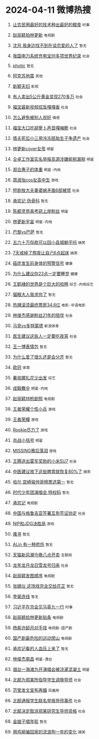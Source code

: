 # 2024-04-11 微博热搜 
1. [让农民用最好的技术种出最好的粮食](https://m.weibo.cn/search?containerid=100103type%3D1%26t%3D10%26q%3D%23%E8%AE%A9%E5%86%9C%E6%B0%91%E7%94%A8%E6%9C%80%E5%A5%BD%E7%9A%84%E6%8A%80%E6%9C%AF%E7%A7%8D%E5%87%BA%E6%9C%80%E5%A5%BD%E7%9A%84%E7%B2%AE%E9%A3%9F%23&stream_entry_id=51&isnewpage=1&extparam=seat%3D1%26dgr%3D0%26pos%3D0%26stream_entry_id%3D51%26c_type%3D51%26q%3D%2523%25E8%25AE%25A9%25E5%2586%259C%25E6%25B0%2591%25E7%2594%25A8%25E6%259C%2580%25E5%25A5%25BD%25E7%259A%2584%25E6%258A%2580%25E6%259C%25AF%25E7%25A7%258D%25E5%2587%25BA%25E6%259C%2580%25E5%25A5%25BD%25E7%259A%2584%25E7%25B2%25AE%25E9%25A3%259F%2523%26filter_type%3Drealtimehot%26cate%3D10103%26display_time%3D1712776145%26pre_seqid%3D1712776145131011538195) `时事` 

2. [赵丽颖拍林更新](https://m.weibo.cn/search?containerid=100103type%3D1%26t%3D10%26q%3D%E8%B5%B5%E4%B8%BD%E9%A2%96%E6%8B%8D%E6%9E%97%E6%9B%B4%E6%96%B0&stream_entry_id=31&isnewpage=1&extparam=seat%3D1%26dgr%3D0%26flag%3D16%26c_type%3D31%26band_rank%3D1%26cate%3D5001%26realpos%3D1%26stream_entry_id%3D31%26lcate%3D5001%26q%3D%25E8%25B5%25B5%25E4%25B8%25BD%25E9%25A2%2596%25E6%258B%258D%25E6%259E%2597%25E6%259B%25B4%25E6%2596%25B0%26filter_type%3Drealtimehot%26pos%3D0%26display_time%3D1712776145%26pre_seqid%3D1712776145131011538195) `电视剧` 

3. [沈月 我身边找不到在谈恋爱的人了](https://m.weibo.cn/search?containerid=100103type%3D1%26t%3D10%26q%3D%E6%B2%88%E6%9C%88+%E6%88%91%E8%BA%AB%E8%BE%B9%E6%89%BE%E4%B8%8D%E5%88%B0%E5%9C%A8%E8%B0%88%E6%81%8B%E7%88%B1%E7%9A%84%E4%BA%BA%E4%BA%86&stream_entry_id=31&isnewpage=1&extparam=seat%3D1%26dgr%3D0%26flag%3D2%26c_type%3D31%26band_rank%3D2%26cate%3D5001%26realpos%3D2%26stream_entry_id%3D31%26lcate%3D5001%26q%3D%25E6%25B2%2588%25E6%259C%2588%2520%25E6%2588%2591%25E8%25BA%25AB%25E8%25BE%25B9%25E6%2589%25BE%25E4%25B8%258D%25E5%2588%25B0%25E5%259C%25A8%25E8%25B0%2588%25E6%2581%258B%25E7%2588%25B1%25E7%259A%2584%25E4%25BA%25BA%25E4%25BA%2586%26filter_type%3Drealtimehot%26pos%3D1%26display_time%3D1712776145%26pre_seqid%3D1712776145131011538195) `暂无` 

4. [我国电力系统充电宝创多项世界纪录](https://m.weibo.cn/search?containerid=100103type%3D1%26t%3D10%26q%3D%23%E6%88%91%E5%9B%BD%E7%94%B5%E5%8A%9B%E7%B3%BB%E7%BB%9F%E5%85%85%E7%94%B5%E5%AE%9D%E5%88%9B%E5%A4%9A%E9%A1%B9%E4%B8%96%E7%95%8C%E7%BA%AA%E5%BD%95%23&stream_entry_id=31&isnewpage=1&extparam=seat%3D1%26dgr%3D0%26flag%3D0%26c_type%3D31%26band_rank%3D3%26cate%3D5001%26realpos%3D3%26stream_entry_id%3D31%26lcate%3D5001%26q%3D%2523%25E6%2588%2591%25E5%259B%25BD%25E7%2594%25B5%25E5%258A%259B%25E7%25B3%25BB%25E7%25BB%259F%25E5%2585%2585%25E7%2594%25B5%25E5%25AE%259D%25E5%2588%259B%25E5%25A4%259A%25E9%25A1%25B9%25E4%25B8%2596%25E7%2595%258C%25E7%25BA%25AA%25E5%25BD%2595%2523%26filter_type%3Drealtimehot%26pos%3D2%26display_time%3D1712776145%26pre_seqid%3D1712776145131011538195) `社会` 

5. [photic](https://m.weibo.cn/search?containerid=100103type%3D1%26t%3D10%26q%3Dphotic&stream_entry_id=31&isnewpage=1&extparam=seat%3D1%26dgr%3D0%26flag%3D2%26c_type%3D31%26band_rank%3D4%26cate%3D5001%26realpos%3D4%26stream_entry_id%3D31%26lcate%3D5001%26q%3Dphotic%26filter_type%3Drealtimehot%26pos%3D3%26display_time%3D1712776145%26pre_seqid%3D1712776145131011538195) `暂无` 

6. [阿克苏地震](https://m.weibo.cn/search?containerid=100103type%3D1%26t%3D10%26q%3D%E9%98%BF%E5%85%8B%E8%8B%8F%E5%9C%B0%E9%9C%87&stream_entry_id=31&isnewpage=1&extparam=seat%3D1%26dgr%3D0%26flag%3D0%26c_type%3D31%26band_rank%3D5%26cate%3D5001%26realpos%3D5%26stream_entry_id%3D31%26lcate%3D5001%26q%3D%25E9%2598%25BF%25E5%2585%258B%25E8%258B%258F%25E5%259C%25B0%25E9%259C%2587%26filter_type%3Drealtimehot%26pos%3D4%26display_time%3D1712776145%26pre_seqid%3D1712776145131011538195) `其他` 

7. [新颖夫妇](https://m.weibo.cn/search?containerid=100103type%3D1%26t%3D10%26q%3D%E6%96%B0%E9%A2%96%E5%A4%AB%E5%A6%87&stream_entry_id=31&isnewpage=1&extparam=seat%3D1%26dgr%3D0%26flag%3D2%26c_type%3D31%26band_rank%3D6%26cate%3D5001%26realpos%3D6%26stream_entry_id%3D31%26lcate%3D5001%26q%3D%25E6%2596%25B0%25E9%25A2%2596%25E5%25A4%25AB%25E5%25A6%2587%26filter_type%3Drealtimehot%26pos%3D5%26display_time%3D1712776145%26pre_seqid%3D1712776145131011538195) `影视` 

8. [有人卖出5公斤黄金变现270多万](https://m.weibo.cn/search?containerid=100103type%3D1%26t%3D10%26q%3D%23%E6%9C%89%E4%BA%BA%E5%8D%96%E5%87%BA5%E5%85%AC%E6%96%A4%E9%BB%84%E9%87%91%E5%8F%98%E7%8E%B0270%E5%A4%9A%E4%B8%87%23&stream_entry_id=31&isnewpage=1&extparam=seat%3D1%26dgr%3D0%26flag%3D2%26c_type%3D31%26band_rank%3D7%26cate%3D5001%26realpos%3D7%26stream_entry_id%3D31%26lcate%3D5001%26q%3D%2523%25E6%259C%2589%25E4%25BA%25BA%25E5%258D%2596%25E5%2587%25BA5%25E5%2585%25AC%25E6%2596%25A4%25E9%25BB%2584%25E9%2587%2591%25E5%258F%2598%25E7%258E%25B0270%25E5%25A4%259A%25E4%25B8%2587%2523%26filter_type%3Drealtimehot%26pos%3D6%26display_time%3D1712776145%26pre_seqid%3D1712776145131011538195) `社会` 

9. [福宝最新视频炫饭嘎嘎香](https://m.weibo.cn/search?containerid=100103type%3D1%26t%3D10%26q%3D%23%E7%A6%8F%E5%AE%9D%E6%9C%80%E6%96%B0%E8%A7%86%E9%A2%91%E7%82%AB%E9%A5%AD%E5%98%8E%E5%98%8E%E9%A6%99%23&stream_entry_id=31&isnewpage=1&extparam=seat%3D1%26dgr%3D0%26flag%3D0%26c_type%3D31%26band_rank%3D8%26cate%3D5001%26realpos%3D8%26stream_entry_id%3D31%26lcate%3D5001%26q%3D%2523%25E7%25A6%258F%25E5%25AE%259D%25E6%259C%2580%25E6%2596%25B0%25E8%25A7%2586%25E9%25A2%2591%25E7%2582%25AB%25E9%25A5%25AD%25E5%2598%258E%25E5%2598%258E%25E9%25A6%2599%2523%26filter_type%3Drealtimehot%26pos%3D7%26display_time%3D1712776145%26pre_seqid%3D1712776145131011538195) `社会` 

10. [怎么避免被别人视奸](https://m.weibo.cn/search?containerid=100103type%3D1%26t%3D10%26q%3D%23%E6%80%8E%E4%B9%88%E9%81%BF%E5%85%8D%E8%A2%AB%E5%88%AB%E4%BA%BA%E8%A7%86%E5%A5%B8%23&stream_entry_id=31&isnewpage=1&extparam=seat%3D1%26dgr%3D0%26flag%3D2%26c_type%3D31%26band_rank%3D9%26cate%3D5001%26realpos%3D9%26stream_entry_id%3D31%26lcate%3D5001%26q%3D%2523%25E6%2580%258E%25E4%25B9%2588%25E9%2581%25BF%25E5%2585%258D%25E8%25A2%25AB%25E5%2588%25AB%25E4%25BA%25BA%25E8%25A7%2586%25E5%25A5%25B8%2523%26filter_type%3Drealtimehot%26pos%3D8%26display_time%3D1712776145%26pre_seqid%3D1712776145131011538195) `情感` 

11. [福宝大口吃胡萝卜声音嘎嘣脆](https://m.weibo.cn/search?containerid=100103type%3D1%26t%3D10%26q%3D%23%E7%A6%8F%E5%AE%9D%E5%A4%A7%E5%8F%A3%E5%90%83%E8%83%A1%E8%90%9D%E5%8D%9C%E5%A3%B0%E9%9F%B3%E5%98%8E%E5%98%A3%E8%84%86%23&stream_entry_id=31&isnewpage=1&extparam=seat%3D1%26dgr%3D0%26flag%3D32768%26c_type%3D31%26band_rank%3D10%26cate%3D5001%26realpos%3D10%26stream_entry_id%3D31%26lcate%3D5001%26q%3D%2523%25E7%25A6%258F%25E5%25AE%259D%25E5%25A4%25A7%25E5%258F%25A3%25E5%2590%2583%25E8%2583%25A1%25E8%2590%259D%25E5%258D%259C%25E5%25A3%25B0%25E9%259F%25B3%25E5%2598%258E%25E5%2598%25A3%25E8%2584%2586%2523%26filter_type%3Drealtimehot%26pos%3D9%26display_time%3D1712776145%26pre_seqid%3D1712776145131011538195) `社会` 

12. [情夫死后小三用冷冻胚胎生子争遗产](https://m.weibo.cn/search?containerid=100103type%3D1%26t%3D10%26q%3D%23%E6%83%85%E5%A4%AB%E6%AD%BB%E5%90%8E%E5%B0%8F%E4%B8%89%E7%94%A8%E5%86%B7%E5%86%BB%E8%83%9A%E8%83%8E%E7%94%9F%E5%AD%90%E4%BA%89%E9%81%97%E4%BA%A7%23&stream_entry_id=31&isnewpage=1&extparam=seat%3D1%26dgr%3D0%26flag%3D1%26c_type%3D31%26band_rank%3D11%26cate%3D5001%26realpos%3D11%26stream_entry_id%3D31%26lcate%3D5001%26q%3D%2523%25E6%2583%2585%25E5%25A4%25AB%25E6%25AD%25BB%25E5%2590%258E%25E5%25B0%258F%25E4%25B8%2589%25E7%2594%25A8%25E5%2586%25B7%25E5%2586%25BB%25E8%2583%259A%25E8%2583%258E%25E7%2594%259F%25E5%25AD%2590%25E4%25BA%2589%25E9%2581%2597%25E4%25BA%25A7%2523%26filter_type%3Drealtimehot%26pos%3D10%26display_time%3D1712776145%26pre_seqid%3D1712776145131011538195) `社会` 

13. [林更新cover女孩](https://m.weibo.cn/search?containerid=100103type%3D1%26t%3D10%26q%3D%23%E6%9E%97%E6%9B%B4%E6%96%B0cover%E5%A5%B3%E5%AD%A9%23&stream_entry_id=31&isnewpage=1&extparam=seat%3D1%26dgr%3D0%26flag%3D0%26c_type%3D31%26band_rank%3D12%26cate%3D5001%26realpos%3D12%26stream_entry_id%3D31%26lcate%3D5001%26q%3D%2523%25E6%259E%2597%25E6%259B%25B4%25E6%2596%25B0cover%25E5%25A5%25B3%25E5%25AD%25A9%2523%26filter_type%3Drealtimehot%26pos%3D11%26display_time%3D1712776145%26pre_seqid%3D1712776145131011538195) `明星` 

14. [仝卓工作室实名举报高源涉嫌偷税漏税](https://m.weibo.cn/search?containerid=100103type%3D1%26t%3D10%26q%3D%23%E4%BB%9D%E5%8D%93%E5%B7%A5%E4%BD%9C%E5%AE%A4%E5%AE%9E%E5%90%8D%E4%B8%BE%E6%8A%A5%E9%AB%98%E6%BA%90%E6%B6%89%E5%AB%8C%E5%81%B7%E7%A8%8E%E6%BC%8F%E7%A8%8E%23&stream_entry_id=31&isnewpage=1&extparam=seat%3D1%26dgr%3D0%26flag%3D2%26c_type%3D31%26band_rank%3D13%26cate%3D5001%26realpos%3D13%26stream_entry_id%3D31%26lcate%3D5001%26q%3D%2523%25E4%25BB%259D%25E5%258D%2593%25E5%25B7%25A5%25E4%25BD%259C%25E5%25AE%25A4%25E5%25AE%259E%25E5%2590%258D%25E4%25B8%25BE%25E6%258A%25A5%25E9%25AB%2598%25E6%25BA%2590%25E6%25B6%2589%25E5%25AB%258C%25E5%2581%25B7%25E7%25A8%258E%25E6%25BC%258F%25E7%25A8%258E%2523%26filter_type%3Drealtimehot%26pos%3D12%26display_time%3D1712776145%26pre_seqid%3D1712776145131011538195) `明星` 

15. [郑合惠子的体重](https://m.weibo.cn/search?containerid=100103type%3D1%26t%3D10%26q%3D%23%E9%83%91%E5%90%88%E6%83%A0%E5%AD%90%E7%9A%84%E4%BD%93%E9%87%8D%23&stream_entry_id=31&isnewpage=1&extparam=seat%3D1%26dgr%3D0%26flag%3D1%26c_type%3D31%26band_rank%3D14%26cate%3D5001%26realpos%3D14%26stream_entry_id%3D31%26lcate%3D5001%26q%3D%2523%25E9%2583%2591%25E5%2590%2588%25E6%2583%25A0%25E5%25AD%2590%25E7%259A%2584%25E4%25BD%2593%25E9%2587%258D%2523%26filter_type%3Drealtimehot%26pos%3D13%26display_time%3D1712776145%26pre_seqid%3D1712776145131011538195) `明星-内地` 

16. [周淑怡cos女高中生](https://m.weibo.cn/search?containerid=100103type%3D1%26t%3D10%26q%3D%23%E5%91%A8%E6%B7%91%E6%80%A1cos%E5%A5%B3%E9%AB%98%E4%B8%AD%E7%94%9F%23&stream_entry_id=31&isnewpage=1&extparam=seat%3D1%26dgr%3D0%26flag%3D2%26c_type%3D31%26band_rank%3D15%26cate%3D5001%26realpos%3D15%26stream_entry_id%3D31%26lcate%3D5001%26q%3D%2523%25E5%2591%25A8%25E6%25B7%2591%25E6%2580%25A1cos%25E5%25A5%25B3%25E9%25AB%2598%25E4%25B8%25AD%25E7%2594%259F%2523%26filter_type%3Drealtimehot%26pos%3D14%26display_time%3D1712776145%26pre_seqid%3D1712776145131011538195) `游戏` 

17. [短剧放大夫妻婆媳矛盾6部被禁](https://m.weibo.cn/search?containerid=100103type%3D1%26t%3D10%26q%3D%23%E7%9F%AD%E5%89%A7%E6%94%BE%E5%A4%A7%E5%A4%AB%E5%A6%BB%E5%A9%86%E5%AA%B3%E7%9F%9B%E7%9B%BE6%E9%83%A8%E8%A2%AB%E7%A6%81%23&stream_entry_id=31&isnewpage=1&extparam=seat%3D1%26dgr%3D0%26flag%3D2%26c_type%3D31%26band_rank%3D16%26cate%3D5001%26realpos%3D16%26stream_entry_id%3D31%26lcate%3D5001%26q%3D%2523%25E7%259F%25AD%25E5%2589%25A7%25E6%2594%25BE%25E5%25A4%25A7%25E5%25A4%25AB%25E5%25A6%25BB%25E5%25A9%2586%25E5%25AA%25B3%25E7%259F%259B%25E7%259B%25BE6%25E9%2583%25A8%25E8%25A2%25AB%25E7%25A6%2581%2523%26filter_type%3Drealtimehot%26pos%3D15%26display_time%3D1712776145%26pre_seqid%3D1712776145131011538195) `社会` 

18. [承欢记 伪骨科](https://m.weibo.cn/search?containerid=100103type%3D1%26t%3D10%26q%3D%E6%89%BF%E6%AC%A2%E8%AE%B0+%E4%BC%AA%E9%AA%A8%E7%A7%91&stream_entry_id=31&isnewpage=1&extparam=seat%3D1%26dgr%3D0%26flag%3D1%26c_type%3D31%26band_rank%3D17%26cate%3D5001%26realpos%3D17%26stream_entry_id%3D31%26lcate%3D5001%26q%3D%25E6%2589%25BF%25E6%25AC%25A2%25E8%25AE%25B0%2520%25E4%25BC%25AA%25E9%25AA%25A8%25E7%25A7%2591%26filter_type%3Drealtimehot%26pos%3D16%26display_time%3D1712776145%26pre_seqid%3D1712776145131011538195) `暂无` 

19. [陈都灵恭喜考研上岸粉丝](https://m.weibo.cn/search?containerid=100103type%3D1%26t%3D10%26q%3D%23%E9%99%88%E9%83%BD%E7%81%B5%E6%81%AD%E5%96%9C%E8%80%83%E7%A0%94%E4%B8%8A%E5%B2%B8%E7%B2%89%E4%B8%9D%23&stream_entry_id=31&isnewpage=1&extparam=seat%3D1%26dgr%3D0%26flag%3D2%26c_type%3D31%26band_rank%3D18%26cate%3D5001%26realpos%3D18%26stream_entry_id%3D31%26lcate%3D5001%26q%3D%2523%25E9%2599%2588%25E9%2583%25BD%25E7%2581%25B5%25E6%2581%25AD%25E5%2596%259C%25E8%2580%2583%25E7%25A0%2594%25E4%25B8%258A%25E5%25B2%25B8%25E7%25B2%2589%25E4%25B8%259D%2523%26filter_type%3Drealtimehot%26pos%3D17%26display_time%3D1712776145%26pre_seqid%3D1712776145131011538195) `明星` 

20. [林更新宇宙](https://m.weibo.cn/search?containerid=100103type%3D1%26t%3D10%26q%3D%23%E6%9E%97%E6%9B%B4%E6%96%B0%E5%AE%87%E5%AE%99%23&stream_entry_id=31&isnewpage=1&extparam=seat%3D1%26dgr%3D0%26flag%3D0%26c_type%3D31%26band_rank%3D19%26cate%3D5001%26realpos%3D19%26stream_entry_id%3D31%26lcate%3D5001%26q%3D%2523%25E6%259E%2597%25E6%259B%25B4%25E6%2596%25B0%25E5%25AE%2587%25E5%25AE%2599%2523%26filter_type%3Drealtimehot%26pos%3D18%26display_time%3D1712776145%26pre_seqid%3D1712776145131011538195) `明星-内地` 

21. [巴黎vs巴萨](https://m.weibo.cn/search?containerid=100103type%3D1%26t%3D10%26q%3D%23%E5%B7%B4%E9%BB%8Evs%E5%B7%B4%E8%90%A8%23&stream_entry_id=31&isnewpage=1&extparam=seat%3D1%26dgr%3D0%26flag%3D0%26c_type%3D31%26band_rank%3D20%26cate%3D5001%26realpos%3D20%26stream_entry_id%3D31%26lcate%3D5001%26q%3D%2523%25E5%25B7%25B4%25E9%25BB%258Evs%25E5%25B7%25B4%25E8%2590%25A8%2523%26filter_type%3Drealtimehot%26pos%3D19%26display_time%3D1712776145%26pre_seqid%3D1712776145131011538195) `暂无` 

22. [五六十万存款可以回小县城躺平吗](https://m.weibo.cn/search?containerid=100103type%3D1%26t%3D10%26q%3D%23%E4%BA%94%E5%85%AD%E5%8D%81%E4%B8%87%E5%AD%98%E6%AC%BE%E5%8F%AF%E4%BB%A5%E5%9B%9E%E5%B0%8F%E5%8E%BF%E5%9F%8E%E8%BA%BA%E5%B9%B3%E5%90%97%23&stream_entry_id=31&isnewpage=1&extparam=seat%3D1%26dgr%3D0%26flag%3D0%26c_type%3D31%26band_rank%3D21%26cate%3D5001%26realpos%3D21%26stream_entry_id%3D31%26lcate%3D5001%26q%3D%2523%25E4%25BA%2594%25E5%2585%25AD%25E5%258D%2581%25E4%25B8%2587%25E5%25AD%2598%25E6%25AC%25BE%25E5%258F%25AF%25E4%25BB%25A5%25E5%259B%259E%25E5%25B0%258F%25E5%258E%25BF%25E5%259F%258E%25E8%25BA%25BA%25E5%25B9%25B3%25E5%2590%2597%2523%26filter_type%3Drealtimehot%26pos%3D20%26display_time%3D1712776145%26pre_seqid%3D1712776145131011538195) `搞笑` 

23. [7天戒掉了熬夜让自己6点起床](https://m.weibo.cn/search?containerid=100103type%3D1%26t%3D10%26q%3D%237%E5%A4%A9%E6%88%92%E6%8E%89%E4%BA%86%E7%86%AC%E5%A4%9C%E8%AE%A9%E8%87%AA%E5%B7%B16%E7%82%B9%E8%B5%B7%E5%BA%8A%23&stream_entry_id=31&isnewpage=1&extparam=seat%3D1%26dgr%3D0%26flag%3D0%26c_type%3D31%26band_rank%3D22%26cate%3D5001%26realpos%3D22%26stream_entry_id%3D31%26lcate%3D5001%26q%3D%25237%25E5%25A4%25A9%25E6%2588%2592%25E6%258E%2589%25E4%25BA%2586%25E7%2586%25AC%25E5%25A4%259C%25E8%25AE%25A9%25E8%2587%25AA%25E5%25B7%25B16%25E7%2582%25B9%25E8%25B5%25B7%25E5%25BA%258A%2523%26filter_type%3Drealtimehot%26pos%3D21%26display_time%3D1712776145%26pre_seqid%3D1712776145131011538195) `搞笑` 

24. [癌症发生前身体的预警信号](https://m.weibo.cn/search?containerid=100103type%3D1%26t%3D10%26q%3D%23%E7%99%8C%E7%97%87%E5%8F%91%E7%94%9F%E5%89%8D%E8%BA%AB%E4%BD%93%E7%9A%84%E9%A2%84%E8%AD%A6%E4%BF%A1%E5%8F%B7%23&stream_entry_id=31&isnewpage=1&extparam=seat%3D1%26dgr%3D0%26flag%3D0%26c_type%3D31%26band_rank%3D23%26cate%3D5001%26realpos%3D23%26stream_entry_id%3D31%26lcate%3D5001%26q%3D%2523%25E7%2599%258C%25E7%2597%2587%25E5%258F%2591%25E7%2594%259F%25E5%2589%258D%25E8%25BA%25AB%25E4%25BD%2593%25E7%259A%2584%25E9%25A2%2584%25E8%25AD%25A6%25E4%25BF%25A1%25E5%258F%25B7%2523%26filter_type%3Drealtimehot%26pos%3D22%26display_time%3D1712776145%26pre_seqid%3D1712776145131011538195) `健康` 

25. [为什么建议你23点一定要睡觉](https://m.weibo.cn/search?containerid=100103type%3D1%26t%3D10%26q%3D%23%E4%B8%BA%E4%BB%80%E4%B9%88%E5%BB%BA%E8%AE%AE%E4%BD%A023%E7%82%B9%E4%B8%80%E5%AE%9A%E8%A6%81%E7%9D%A1%E8%A7%89%23&stream_entry_id=31&isnewpage=1&extparam=seat%3D1%26dgr%3D0%26flag%3D0%26c_type%3D31%26band_rank%3D24%26cate%3D5001%26realpos%3D24%26stream_entry_id%3D31%26lcate%3D5001%26q%3D%2523%25E4%25B8%25BA%25E4%25BB%2580%25E4%25B9%2588%25E5%25BB%25BA%25E8%25AE%25AE%25E4%25BD%25A023%25E7%2582%25B9%25E4%25B8%2580%25E5%25AE%259A%25E8%25A6%2581%25E7%259D%25A1%25E8%25A7%2589%2523%26filter_type%3Drealtimehot%26pos%3D23%26display_time%3D1712776145%26pre_seqid%3D1712776145131011538195) `健康` 

26. [王鹤棣的世界是个巨大的哈圈](https://m.weibo.cn/search?containerid=100103type%3D1%26t%3D10%26q%3D%23%E7%8E%8B%E9%B9%A4%E6%A3%A3%E7%9A%84%E4%B8%96%E7%95%8C%E6%98%AF%E4%B8%AA%E5%B7%A8%E5%A4%A7%E7%9A%84%E5%93%88%E5%9C%88%23&stream_entry_id=31&isnewpage=1&extparam=seat%3D1%26dgr%3D0%26flag%3D0%26c_type%3D31%26band_rank%3D25%26cate%3D5001%26realpos%3D25%26stream_entry_id%3D31%26lcate%3D5001%26q%3D%2523%25E7%258E%258B%25E9%25B9%25A4%25E6%25A3%25A3%25E7%259A%2584%25E4%25B8%2596%25E7%2595%258C%25E6%2598%25AF%25E4%25B8%25AA%25E5%25B7%25A8%25E5%25A4%25A7%25E7%259A%2584%25E5%2593%2588%25E5%259C%2588%2523%26filter_type%3Drealtimehot%26pos%3D24%26display_time%3D1712776145%26pre_seqid%3D1712776145131011538195) `综艺-内地综艺` 

27. [猫眼大人我求你了](https://m.weibo.cn/search?containerid=100103type%3D1%26t%3D10%26q%3D%E7%8C%AB%E7%9C%BC%E5%A4%A7%E4%BA%BA%E6%88%91%E6%B1%82%E4%BD%A0%E4%BA%86&stream_entry_id=31&isnewpage=1&extparam=seat%3D1%26dgr%3D0%26flag%3D0%26c_type%3D31%26band_rank%3D26%26cate%3D5001%26realpos%3D26%26stream_entry_id%3D31%26lcate%3D5001%26q%3D%25E7%258C%25AB%25E7%259C%25BC%25E5%25A4%25A7%25E4%25BA%25BA%25E6%2588%2591%25E6%25B1%2582%25E4%25BD%25A0%25E4%25BA%2586%26filter_type%3Drealtimehot%26pos%3D25%26display_time%3D1712776145%26pre_seqid%3D1712776145131011538195) `暂无` 

28. [热辣滚烫最终票房34.6亿](https://m.weibo.cn/search?containerid=100103type%3D1%26t%3D10%26q%3D%23%E7%83%AD%E8%BE%A3%E6%BB%9A%E7%83%AB%E6%9C%80%E7%BB%88%E7%A5%A8%E6%88%BF34.6%E4%BA%BF%23&stream_entry_id=31&isnewpage=1&extparam=seat%3D1%26dgr%3D0%26flag%3D0%26c_type%3D31%26band_rank%3D27%26cate%3D5001%26realpos%3D27%26stream_entry_id%3D31%26lcate%3D5001%26q%3D%2523%25E7%2583%25AD%25E8%25BE%25A3%25E6%25BB%259A%25E7%2583%25AB%25E6%259C%2580%25E7%25BB%2588%25E7%25A5%25A8%25E6%2588%25BF34.6%25E4%25BA%25BF%2523%26filter_type%3Drealtimehot%26pos%3D26%26display_time%3D1712776145%26pre_seqid%3D1712776145131011538195) `电影-华语电影` 

29. [林俊杰感谢粉丝21年的陪伴](https://m.weibo.cn/search?containerid=100103type%3D1%26t%3D10%26q%3D%23%E6%9E%97%E4%BF%8A%E6%9D%B0%E6%84%9F%E8%B0%A2%E7%B2%89%E4%B8%9D21%E5%B9%B4%E7%9A%84%E9%99%AA%E4%BC%B4%23&stream_entry_id=31&isnewpage=1&extparam=seat%3D1%26dgr%3D0%26flag%3D0%26c_type%3D31%26band_rank%3D28%26cate%3D5001%26realpos%3D28%26stream_entry_id%3D31%26lcate%3D5001%26q%3D%2523%25E6%259E%2597%25E4%25BF%258A%25E6%259D%25B0%25E6%2584%259F%25E8%25B0%25A2%25E7%25B2%2589%25E4%25B8%259D21%25E5%25B9%25B4%25E7%259A%2584%25E9%2599%25AA%25E4%25BC%25B4%2523%26filter_type%3Drealtimehot%26pos%3D27%26display_time%3D1712776145%26pre_seqid%3D1712776145131011538195) `社会` 

30. [马竞vs多特蒙德](https://m.weibo.cn/search?containerid=100103type%3D1%26t%3D10%26q%3D%23%E9%A9%AC%E7%AB%9Evs%E5%A4%9A%E7%89%B9%E8%92%99%E5%BE%B7%23&stream_entry_id=31&isnewpage=1&extparam=seat%3D1%26dgr%3D0%26flag%3D0%26c_type%3D31%26band_rank%3D29%26cate%3D5001%26realpos%3D29%26stream_entry_id%3D31%26lcate%3D5001%26q%3D%2523%25E9%25A9%25AC%25E7%25AB%259Evs%25E5%25A4%259A%25E7%2589%25B9%25E8%2592%2599%25E5%25BE%25B7%2523%26filter_type%3Drealtimehot%26pos%3D28%26display_time%3D1712776145%26pre_seqid%3D1712776145131011538195) `新浪体育` 

31. [医生建议这些人一定要吃夜宵](https://m.weibo.cn/search?containerid=100103type%3D1%26t%3D10%26q%3D%23%E5%8C%BB%E7%94%9F%E5%BB%BA%E8%AE%AE%E8%BF%99%E4%BA%9B%E4%BA%BA%E4%B8%80%E5%AE%9A%E8%A6%81%E5%90%83%E5%A4%9C%E5%AE%B5%23&stream_entry_id=31&isnewpage=1&extparam=seat%3D1%26dgr%3D0%26flag%3D1%26c_type%3D31%26band_rank%3D30%26cate%3D5001%26realpos%3D30%26stream_entry_id%3D31%26lcate%3D5001%26q%3D%2523%25E5%258C%25BB%25E7%2594%259F%25E5%25BB%25BA%25E8%25AE%25AE%25E8%25BF%2599%25E4%25BA%259B%25E4%25BA%25BA%25E4%25B8%2580%25E5%25AE%259A%25E8%25A6%2581%25E5%2590%2583%25E5%25A4%259C%25E5%25AE%25B5%2523%26filter_type%3Drealtimehot%26pos%3D29%26display_time%3D1712776145%26pre_seqid%3D1712776145131011538195) `社会` 

32. [王一博表情包](https://m.weibo.cn/search?containerid=100103type%3D1%26t%3D10%26q%3D%E7%8E%8B%E4%B8%80%E5%8D%9A%E8%A1%A8%E6%83%85%E5%8C%85&stream_entry_id=31&isnewpage=1&extparam=seat%3D1%26dgr%3D0%26flag%3D0%26c_type%3D31%26band_rank%3D31%26cate%3D5001%26realpos%3D31%26stream_entry_id%3D31%26lcate%3D5001%26q%3D%25E7%258E%258B%25E4%25B8%2580%25E5%258D%259A%25E8%25A1%25A8%25E6%2583%2585%25E5%258C%2585%26filter_type%3Drealtimehot%26pos%3D30%26display_time%3D1712776145%26pre_seqid%3D1712776145131011538195) `暂无` 

33. [为什么爱了很久还是会分开](https://m.weibo.cn/search?containerid=100103type%3D1%26t%3D10%26q%3D%E4%B8%BA%E4%BB%80%E4%B9%88%E7%88%B1%E4%BA%86%E5%BE%88%E4%B9%85%E8%BF%98%E6%98%AF%E4%BC%9A%E5%88%86%E5%BC%80&stream_entry_id=31&isnewpage=1&extparam=seat%3D1%26dgr%3D0%26flag%3D0%26c_type%3D31%26band_rank%3D32%26cate%3D5001%26realpos%3D32%26stream_entry_id%3D31%26lcate%3D5001%26q%3D%25E4%25B8%25BA%25E4%25BB%2580%25E4%25B9%2588%25E7%2588%25B1%25E4%25BA%2586%25E5%25BE%2588%25E4%25B9%2585%25E8%25BF%2598%25E6%2598%25AF%25E4%25BC%259A%25E5%2588%2586%25E5%25BC%2580%26filter_type%3Drealtimehot%26pos%3D31%26display_time%3D1712776145%26pre_seqid%3D1712776145131011538195) `暂无` 

34. [欧冠](https://m.weibo.cn/search?containerid=100103type%3D1%26t%3D10%26q%3D%E6%AC%A7%E5%86%A0&stream_entry_id=31&isnewpage=1&extparam=seat%3D1%26dgr%3D0%26flag%3D0%26c_type%3D31%26band_rank%3D33%26cate%3D5001%26realpos%3D33%26stream_entry_id%3D31%26lcate%3D5001%26q%3D%25E6%25AC%25A7%25E5%2586%25A0%26filter_type%3Drealtimehot%26pos%3D32%26display_time%3D1712776145%26pre_seqid%3D1712776145131011538195) `体育` 

35. [秦岚娜扎花少出发](https://m.weibo.cn/search?containerid=100103type%3D1%26t%3D10%26q%3D%23%E7%A7%A6%E5%B2%9A%E5%A8%9C%E6%89%8E%E8%8A%B1%E5%B0%91%E5%87%BA%E5%8F%91%23&stream_entry_id=31&isnewpage=1&extparam=seat%3D1%26dgr%3D0%26flag%3D0%26c_type%3D31%26band_rank%3D34%26cate%3D5001%26realpos%3D34%26stream_entry_id%3D31%26lcate%3D5001%26q%3D%2523%25E7%25A7%25A6%25E5%25B2%259A%25E5%25A8%259C%25E6%2589%258E%25E8%258A%25B1%25E5%25B0%2591%25E5%2587%25BA%25E5%258F%2591%2523%26filter_type%3Drealtimehot%26pos%3D33%26display_time%3D1712776145%26pre_seqid%3D1712776145131011538195) `综艺` 

36. [成毅舞伞](https://m.weibo.cn/search?containerid=100103type%3D1%26t%3D10%26q%3D%23%E6%88%90%E6%AF%85%E8%88%9E%E4%BC%9E%23&stream_entry_id=31&isnewpage=1&extparam=seat%3D1%26dgr%3D0%26flag%3D0%26c_type%3D31%26band_rank%3D35%26cate%3D5001%26realpos%3D35%26stream_entry_id%3D31%26lcate%3D5001%26q%3D%2523%25E6%2588%2590%25E6%25AF%2585%25E8%2588%259E%25E4%25BC%259E%2523%26filter_type%3Drealtimehot%26pos%3D34%26display_time%3D1712776145%26pre_seqid%3D1712776145131011538195) `明星-内地` 

37. [赵丽颖持枪剧照](https://m.weibo.cn/search?containerid=100103type%3D1%26t%3D10%26q%3D%23%E8%B5%B5%E4%B8%BD%E9%A2%96%E6%8C%81%E6%9E%AA%E5%89%A7%E7%85%A7%23&stream_entry_id=31&isnewpage=1&extparam=seat%3D1%26dgr%3D0%26flag%3D0%26c_type%3D31%26band_rank%3D36%26cate%3D5001%26realpos%3D36%26stream_entry_id%3D31%26lcate%3D5001%26q%3D%2523%25E8%25B5%25B5%25E4%25B8%25BD%25E9%25A2%2596%25E6%258C%2581%25E6%259E%25AA%25E5%2589%25A7%25E7%2585%25A7%2523%26filter_type%3Drealtimehot%26pos%3D35%26display_time%3D1712776145%26pre_seqid%3D1712776145131011538195) `电视剧` 

38. [王者荣耀个性小兵](https://m.weibo.cn/search?containerid=100103type%3D1%26t%3D10%26q%3D%23%E7%8E%8B%E8%80%85%E8%8D%A3%E8%80%80%E4%B8%AA%E6%80%A7%E5%B0%8F%E5%85%B5%23&stream_entry_id=31&isnewpage=1&extparam=seat%3D1%26dgr%3D0%26flag%3D0%26c_type%3D31%26band_rank%3D37%26cate%3D5001%26realpos%3D37%26stream_entry_id%3D31%26lcate%3D5001%26q%3D%2523%25E7%258E%258B%25E8%2580%2585%25E8%258D%25A3%25E8%2580%2580%25E4%25B8%25AA%25E6%2580%25A7%25E5%25B0%258F%25E5%2585%25B5%2523%26filter_type%3Drealtimehot%26pos%3D36%26display_time%3D1712776145%26pre_seqid%3D1712776145131011538195) `游戏` 

39. [王者荣耀](https://m.weibo.cn/search?containerid=100103type%3D1%26t%3D10%26q%3D%E7%8E%8B%E8%80%85%E8%8D%A3%E8%80%80&stream_entry_id=31&isnewpage=1&extparam=seat%3D1%26dgr%3D0%26flag%3D0%26c_type%3D31%26band_rank%3D38%26cate%3D5001%26realpos%3D38%26stream_entry_id%3D31%26lcate%3D5001%26q%3D%25E7%258E%258B%25E8%2580%2585%25E8%258D%25A3%25E8%2580%2580%26filter_type%3Drealtimehot%26pos%3D37%26display_time%3D1712776145%26pre_seqid%3D1712776145131011538195) `游戏` 

40. [Rookie尽力了](https://m.weibo.cn/search?containerid=100103type%3D1%26t%3D10%26q%3DRookie%E5%B0%BD%E5%8A%9B%E4%BA%86&stream_entry_id=31&isnewpage=1&extparam=seat%3D1%26dgr%3D0%26flag%3D0%26c_type%3D31%26band_rank%3D39%26cate%3D5001%26realpos%3D39%26stream_entry_id%3D31%26lcate%3D5001%26q%3DRookie%25E5%25B0%25BD%25E5%258A%259B%25E4%25BA%2586%26filter_type%3Drealtimehot%26pos%3D38%26display_time%3D1712776145%26pre_seqid%3D1712776145131011538195) `游戏` 

41. [肖战小括号](https://m.weibo.cn/search?containerid=100103type%3D1%26t%3D10%26q%3D%23%E8%82%96%E6%88%98%E5%B0%8F%E6%8B%AC%E5%8F%B7%23&stream_entry_id=31&isnewpage=1&extparam=seat%3D1%26dgr%3D0%26flag%3D0%26c_type%3D31%26band_rank%3D40%26cate%3D5001%26realpos%3D40%26stream_entry_id%3D31%26lcate%3D5001%26q%3D%2523%25E8%2582%2596%25E6%2588%2598%25E5%25B0%258F%25E6%258B%25AC%25E5%258F%25B7%2523%26filter_type%3Drealtimehot%26pos%3D39%26display_time%3D1712776145%26pre_seqid%3D1712776145131011538195) `明星` 

42. [MISSING赛后落泪](https://m.weibo.cn/search?containerid=100103type%3D1%26t%3D10%26q%3D%23MISSING%E8%B5%9B%E5%90%8E%E8%90%BD%E6%B3%AA%23&stream_entry_id=31&isnewpage=1&extparam=seat%3D1%26dgr%3D0%26flag%3D0%26c_type%3D31%26band_rank%3D41%26cate%3D5001%26realpos%3D41%26stream_entry_id%3D31%26lcate%3D5001%26q%3D%2523MISSING%25E8%25B5%259B%25E5%2590%258E%25E8%2590%25BD%25E6%25B3%25AA%2523%26filter_type%3Drealtimehot%26pos%3D40%26display_time%3D1712776145%26pre_seqid%3D1712776145131011538195) `游戏` 

43. [王腾送出雷军奖励的小米SU7](https://m.weibo.cn/search?containerid=100103type%3D1%26t%3D10%26q%3D%23%E7%8E%8B%E8%85%BE%E9%80%81%E5%87%BA%E9%9B%B7%E5%86%9B%E5%A5%96%E5%8A%B1%E7%9A%84%E5%B0%8F%E7%B1%B3SU7%23&stream_entry_id=31&isnewpage=1&extparam=seat%3D1%26dgr%3D0%26flag%3D0%26c_type%3D31%26band_rank%3D42%26cate%3D5001%26realpos%3D42%26stream_entry_id%3D31%26lcate%3D5001%26q%3D%2523%25E7%258E%258B%25E8%2585%25BE%25E9%2580%2581%25E5%2587%25BA%25E9%259B%25B7%25E5%2586%259B%25E5%25A5%2596%25E5%258A%25B1%25E7%259A%2584%25E5%25B0%258F%25E7%25B1%25B3SU7%2523%26filter_type%3Drealtimehot%26pos%3D41%26display_time%3D1712776145%26pre_seqid%3D1712776145131011538195) `社会` 

44. [中医建议放下这些脾胃就恢复80%了](https://m.weibo.cn/search?containerid=100103type%3D1%26t%3D10%26q%3D%23%E4%B8%AD%E5%8C%BB%E5%BB%BA%E8%AE%AE%E6%94%BE%E4%B8%8B%E8%BF%99%E4%BA%9B%E8%84%BE%E8%83%83%E5%B0%B1%E6%81%A2%E5%A4%8D80%25%E4%BA%86%23&stream_entry_id=31&isnewpage=1&extparam=seat%3D1%26dgr%3D0%26flag%3D0%26c_type%3D31%26band_rank%3D43%26cate%3D5001%26realpos%3D43%26stream_entry_id%3D31%26lcate%3D5001%26q%3D%2523%25E4%25B8%25AD%25E5%258C%25BB%25E5%25BB%25BA%25E8%25AE%25AE%25E6%2594%25BE%25E4%25B8%258B%25E8%25BF%2599%25E4%25BA%259B%25E8%2584%25BE%25E8%2583%2583%25E5%25B0%25B1%25E6%2581%25A2%25E5%25A4%258D80%2525%25E4%25BA%2586%2523%26filter_type%3Drealtimehot%26pos%3D42%26display_time%3D1712776145%26pre_seqid%3D1712776145131011538195) `搞笑` 

45. [哈尔 宫崎骏帅哥榜票选第一](https://m.weibo.cn/search?containerid=100103type%3D1%26t%3D10%26q%3D%E5%93%88%E5%B0%94+%E5%AE%AB%E5%B4%8E%E9%AA%8F%E5%B8%85%E5%93%A5%E6%A6%9C%E7%A5%A8%E9%80%89%E7%AC%AC%E4%B8%80&stream_entry_id=31&isnewpage=1&extparam=seat%3D1%26dgr%3D0%26flag%3D0%26c_type%3D31%26band_rank%3D44%26cate%3D5001%26realpos%3D44%26stream_entry_id%3D31%26lcate%3D5001%26q%3D%25E5%2593%2588%25E5%25B0%2594%2520%25E5%25AE%25AB%25E5%25B4%258E%25E9%25AA%258F%25E5%25B8%2585%25E5%2593%25A5%25E6%25A6%259C%25E7%25A5%25A8%25E9%2580%2589%25E7%25AC%25AC%25E4%25B8%2580%26filter_type%3Drealtimehot%26pos%3D43%26display_time%3D1712776145%26pre_seqid%3D1712776145131011538195) `暂无` 

46. [时代少年团演唱会 特权码](https://m.weibo.cn/search?containerid=100103type%3D1%26t%3D10%26q%3D%E6%97%B6%E4%BB%A3%E5%B0%91%E5%B9%B4%E5%9B%A2%E6%BC%94%E5%94%B1%E4%BC%9A+%E7%89%B9%E6%9D%83%E7%A0%81&stream_entry_id=31&isnewpage=1&extparam=seat%3D1%26dgr%3D0%26flag%3D0%26c_type%3D31%26band_rank%3D45%26cate%3D5001%26realpos%3D45%26stream_entry_id%3D31%26lcate%3D5001%26q%3D%25E6%2597%25B6%25E4%25BB%25A3%25E5%25B0%2591%25E5%25B9%25B4%25E5%259B%25A2%25E6%25BC%2594%25E5%2594%25B1%25E4%25BC%259A%2520%25E7%2589%25B9%25E6%259D%2583%25E7%25A0%2581%26filter_type%3Drealtimehot%26pos%3D44%26display_time%3D1712776145%26pre_seqid%3D1712776145131011538195) `暂无` 

47. [承欢记](https://m.weibo.cn/search?containerid=100103type%3D1%26t%3D10%26q%3D%E6%89%BF%E6%AC%A2%E8%AE%B0&stream_entry_id=31&isnewpage=1&extparam=seat%3D1%26dgr%3D0%26flag%3D0%26c_type%3D31%26band_rank%3D46%26cate%3D5001%26realpos%3D46%26stream_entry_id%3D31%26lcate%3D5001%26q%3D%25E6%2589%25BF%25E6%25AC%25A2%25E8%25AE%25B0%26filter_type%3Drealtimehot%26pos%3D45%26display_time%3D1712776145%26pre_seqid%3D1712776145131011538195) `电视剧` 

48. [中国与格鲁吉亚签署互免签证协定](https://m.weibo.cn/search?containerid=100103type%3D1%26t%3D10%26q%3D%23%E4%B8%AD%E5%9B%BD%E4%B8%8E%E6%A0%BC%E9%B2%81%E5%90%89%E4%BA%9A%E7%AD%BE%E7%BD%B2%E4%BA%92%E5%85%8D%E7%AD%BE%E8%AF%81%E5%8D%8F%E5%AE%9A%23&stream_entry_id=31&isnewpage=1&extparam=seat%3D1%26dgr%3D0%26flag%3D0%26c_type%3D31%26band_rank%3D47%26cate%3D5001%26realpos%3D47%26stream_entry_id%3D31%26lcate%3D5001%26q%3D%2523%25E4%25B8%25AD%25E5%259B%25BD%25E4%25B8%258E%25E6%25A0%25BC%25E9%25B2%2581%25E5%2590%2589%25E4%25BA%259A%25E7%25AD%25BE%25E7%25BD%25B2%25E4%25BA%2592%25E5%2585%258D%25E7%25AD%25BE%25E8%25AF%2581%25E5%258D%258F%25E5%25AE%259A%2523%26filter_type%3Drealtimehot%26pos%3D46%26display_time%3D1712776145%26pre_seqid%3D1712776145131011538195) `社会` 

49. [NIP和JDG决胜局](https://m.weibo.cn/search?containerid=100103type%3D1%26t%3D10%26q%3D%23NIP%E5%92%8CJDG%E5%86%B3%E8%83%9C%E5%B1%80%23&stream_entry_id=31&isnewpage=1&extparam=seat%3D1%26dgr%3D0%26flag%3D0%26c_type%3D31%26band_rank%3D48%26cate%3D5001%26realpos%3D48%26stream_entry_id%3D31%26lcate%3D5001%26q%3D%2523NIP%25E5%2592%258CJDG%25E5%2586%25B3%25E8%2583%259C%25E5%25B1%2580%2523%26filter_type%3Drealtimehot%26pos%3D47%26display_time%3D1712776145%26pre_seqid%3D1712776145131011538195) `游戏` 

50. [难寻](https://m.weibo.cn/search?containerid=100103type%3D1%26t%3D10%26q%3D%E9%9A%BE%E5%AF%BB&stream_entry_id=31&isnewpage=1&extparam=seat%3D1%26dgr%3D0%26flag%3D0%26c_type%3D31%26band_rank%3D49%26cate%3D5001%26realpos%3D49%26stream_entry_id%3D31%26lcate%3D5001%26q%3D%25E9%259A%25BE%25E5%25AF%25BB%26filter_type%3Drealtimehot%26pos%3D48%26display_time%3D1712776145%26pre_seqid%3D1712776145131011538195) `暂无` 

51. [ALin 有一种悲伤](https://m.weibo.cn/search?containerid=100103type%3D1%26t%3D10%26q%3DALin+%E6%9C%89%E4%B8%80%E7%A7%8D%E6%82%B2%E4%BC%A4&stream_entry_id=31&isnewpage=1&extparam=seat%3D1%26dgr%3D0%26flag%3D0%26c_type%3D31%26band_rank%3D50%26cate%3D5001%26realpos%3D50%26stream_entry_id%3D31%26lcate%3D5001%26q%3DALin%2520%25E6%259C%2589%25E4%25B8%2580%25E7%25A7%258D%25E6%2582%25B2%25E4%25BC%25A4%26filter_type%3Drealtimehot%26pos%3D49%26display_time%3D1712776145%26pre_seqid%3D1712776145131011538195) `暂无` 

52. [天猫新风潮今晚八点开卖](https://m.weibo.cn/search?containerid=100103type%3D1%26t%3D10%26q%3D%23%E5%A4%A9%E7%8C%AB%E6%96%B0%E9%A3%8E%E6%BD%AE%E4%BB%8A%E6%99%9A%E5%85%AB%E7%82%B9%E5%BC%80%E5%8D%96%23&stream_entry_id=31&isnewpage=1&extparam=seat%3D1%26dgr%3D0%26adid%3D230597%26c_type%3D31%26filter_type%3Drealtimehot%26cate%3D5001%26stream_entry_id%3D31%26topic_ad%3D1%26lcate%3D5001%26band_rank%3D4%26q%3D%2523%25E5%25A4%25A9%25E7%258C%25AB%25E6%2596%25B0%25E9%25A3%258E%25E6%25BD%25AE%25E4%25BB%258A%25E6%2599%259A%25E5%2585%25AB%25E7%2582%25B9%25E5%25BC%2580%25E5%258D%2596%2523%26is_ad_pos%3D1%26pos%3D3%26display_time%3D1712772751%26pre_seqid%3D17127727517349044393) `互联网` 

53. [龙年龙月龙日雪龙号归来](https://m.weibo.cn/search?containerid=100103type%3D1%26t%3D10%26q%3D%23%E9%BE%99%E5%B9%B4%E9%BE%99%E6%9C%88%E9%BE%99%E6%97%A5%E9%9B%AA%E9%BE%99%E5%8F%B7%E5%BD%92%E6%9D%A5%23&stream_entry_id=31&isnewpage=1&extparam=seat%3D1%26dgr%3D0%26flag%3D0%26c_type%3D31%26realpos%3D30%26cate%3D5001%26stream_entry_id%3D31%26lcate%3D5001%26band_rank%3D30%26q%3D%2523%25E9%25BE%2599%25E5%25B9%25B4%25E9%25BE%2599%25E6%259C%2588%25E9%25BE%2599%25E6%2597%25A5%25E9%259B%25AA%25E9%25BE%2599%25E5%258F%25B7%25E5%25BD%2592%25E6%259D%25A5%2523%26filter_type%3Drealtimehot%26pos%3D30%26display_time%3D1712772751%26pre_seqid%3D17127727517349044393) `社会` 

54. [赵丽颖发图顺序](https://m.weibo.cn/search?containerid=100103type%3D1%26t%3D10%26q%3D%23%E8%B5%B5%E4%B8%BD%E9%A2%96%E5%8F%91%E5%9B%BE%E9%A1%BA%E5%BA%8F%23&stream_entry_id=31&isnewpage=1&extparam=seat%3D1%26dgr%3D0%26flag%3D0%26c_type%3D31%26realpos%3D37%26cate%3D5001%26stream_entry_id%3D31%26lcate%3D5001%26band_rank%3D37%26q%3D%2523%25E8%25B5%25B5%25E4%25B8%25BD%25E9%25A2%2596%25E5%258F%2591%25E5%259B%25BE%25E9%25A1%25BA%25E5%25BA%258F%2523%26filter_type%3Drealtimehot%26pos%3D37%26display_time%3D1712772751%26pre_seqid%3D17127727517349044393) `电视剧` 

55. [张婧仪 这场戏完全交给花芷](https://m.weibo.cn/search?containerid=100103type%3D1%26t%3D10%26q%3D%E5%BC%A0%E5%A9%A7%E4%BB%AA+%E8%BF%99%E5%9C%BA%E6%88%8F%E5%AE%8C%E5%85%A8%E4%BA%A4%E7%BB%99%E8%8A%B1%E8%8A%B7&stream_entry_id=31&isnewpage=1&extparam=seat%3D1%26dgr%3D0%26flag%3D0%26c_type%3D31%26realpos%3D46%26cate%3D5001%26stream_entry_id%3D31%26lcate%3D5001%26band_rank%3D46%26q%3D%25E5%25BC%25A0%25E5%25A9%25A7%25E4%25BB%25AA%2520%25E8%25BF%2599%25E5%259C%25BA%25E6%2588%258F%25E5%25AE%258C%25E5%2585%25A8%25E4%25BA%25A4%25E7%25BB%2599%25E8%258A%25B1%25E8%258A%25B7%26filter_type%3Drealtimehot%26pos%3D46%26display_time%3D1712772751%26pre_seqid%3D17127727517349044393) `暂无` 

56. [李昊连线](https://m.weibo.cn/search?containerid=100103type%3D1%26t%3D10%26q%3D%E6%9D%8E%E6%98%8A%E8%BF%9E%E7%BA%BF&stream_entry_id=31&isnewpage=1&extparam=seat%3D1%26dgr%3D0%26flag%3D0%26c_type%3D31%26realpos%3D50%26cate%3D5001%26stream_entry_id%3D31%26lcate%3D5001%26band_rank%3D50%26q%3D%25E6%259D%258E%25E6%2598%258A%25E8%25BF%259E%25E7%25BA%25BF%26filter_type%3Drealtimehot%26pos%3D50%26display_time%3D1712772751%26pre_seqid%3D17127727517349044393) `暂无` 

57. [习近平在京会见马英九一行](https://m.weibo.cn/search?containerid=100103type%3D1%26t%3D10%26q%3D%23%E4%B9%A0%E8%BF%91%E5%B9%B3%E5%9C%A8%E4%BA%AC%E4%BC%9A%E8%A7%81%E9%A9%AC%E8%8B%B1%E4%B9%9D%E4%B8%80%E8%A1%8C%23&stream_entry_id=51&isnewpage=1&extparam=seat%3D1%26dgr%3D0%26pos%3D0%26stream_entry_id%3D51%26c_type%3D51%26q%3D%2523%25E4%25B9%25A0%25E8%25BF%2591%25E5%25B9%25B3%25E5%259C%25A8%25E4%25BA%25AC%25E4%25BC%259A%25E8%25A7%2581%25E9%25A9%25AC%25E8%258B%25B1%25E4%25B9%259D%25E4%25B8%2580%25E8%25A1%258C%2523%26filter_type%3Drealtimehot%26cate%3D10103%26display_time%3D1712768943%26pre_seqid%3D1712768943908016157185) `时事` 

58. [赵丽颖给林更新贴条](https://m.weibo.cn/search?containerid=100103type%3D1%26t%3D10%26q%3D%23%E8%B5%B5%E4%B8%BD%E9%A2%96%E7%BB%99%E6%9E%97%E6%9B%B4%E6%96%B0%E8%B4%B4%E6%9D%A1%23&stream_entry_id=31&isnewpage=1&extparam=seat%3D1%26dgr%3D0%26flag%3D1%26c_type%3D31%26band_rank%3D16%26cate%3D5001%26realpos%3D16%26stream_entry_id%3D31%26lcate%3D5001%26q%3D%2523%25E8%25B5%25B5%25E4%25B8%25BD%25E9%25A2%2596%25E7%25BB%2599%25E6%259E%2597%25E6%259B%25B4%25E6%2596%25B0%25E8%25B4%25B4%25E6%259D%25A1%2523%26filter_type%3Drealtimehot%26pos%3D15%26display_time%3D1712768943%26pre_seqid%3D1712768943908016157185) `电视剧` 

59. [杨紫许龄月对手戏](https://m.weibo.cn/search?containerid=100103type%3D1%26t%3D10%26q%3D%23%E6%9D%A8%E7%B4%AB%E8%AE%B8%E9%BE%84%E6%9C%88%E5%AF%B9%E6%89%8B%E6%88%8F%23&stream_entry_id=31&isnewpage=1&extparam=seat%3D1%26dgr%3D0%26flag%3D1%26c_type%3D31%26band_rank%3D35%26cate%3D5001%26realpos%3D35%26stream_entry_id%3D31%26lcate%3D5001%26q%3D%2523%25E6%259D%25A8%25E7%25B4%25AB%25E8%25AE%25B8%25E9%25BE%2584%25E6%259C%2588%25E5%25AF%25B9%25E6%2589%258B%25E6%2588%258F%2523%26filter_type%3Drealtimehot%26pos%3D34%26display_time%3D1712768943%26pre_seqid%3D1712768943908016157185) `电视剧-国产剧` 

60. [国产剧最危险的运动爬山](https://m.weibo.cn/search?containerid=100103type%3D1%26t%3D10%26q%3D%23%E5%9B%BD%E4%BA%A7%E5%89%A7%E6%9C%80%E5%8D%B1%E9%99%A9%E7%9A%84%E8%BF%90%E5%8A%A8%E7%88%AC%E5%B1%B1%23&stream_entry_id=31&isnewpage=1&extparam=seat%3D1%26dgr%3D0%26flag%3D1%26c_type%3D31%26band_rank%3D36%26cate%3D5001%26realpos%3D36%26stream_entry_id%3D31%26lcate%3D5001%26q%3D%2523%25E5%259B%25BD%25E4%25BA%25A7%25E5%2589%25A7%25E6%259C%2580%25E5%258D%25B1%25E9%2599%25A9%25E7%259A%2584%25E8%25BF%2590%25E5%258A%25A8%25E7%2588%25AC%25E5%25B1%25B1%2523%26filter_type%3Drealtimehot%26pos%3D35%26display_time%3D1712768943%26pre_seqid%3D1712768943908016157185) `电视剧` 

61. [承欢记看的人血压上来了](https://m.weibo.cn/search?containerid=100103type%3D1%26t%3D10%26q%3D%E6%89%BF%E6%AC%A2%E8%AE%B0%E7%9C%8B%E7%9A%84%E4%BA%BA%E8%A1%80%E5%8E%8B%E4%B8%8A%E6%9D%A5%E4%BA%86&stream_entry_id=31&isnewpage=1&extparam=seat%3D1%26dgr%3D0%26flag%3D0%26c_type%3D31%26band_rank%3D45%26cate%3D5001%26realpos%3D45%26stream_entry_id%3D31%26lcate%3D5001%26q%3D%25E6%2589%25BF%25E6%25AC%25A2%25E8%25AE%25B0%25E7%259C%258B%25E7%259A%2584%25E4%25BA%25BA%25E8%25A1%2580%25E5%258E%258B%25E4%25B8%258A%25E6%259D%25A5%25E4%25BA%2586%26filter_type%3Drealtimehot%26pos%3D44%26display_time%3D1712768943%26pre_seqid%3D1712768943908016157185) `暂无` 

62. [林俊杰南昌](https://m.weibo.cn/search?containerid=100103type%3D1%26t%3D10%26q%3D%23%E6%9E%97%E4%BF%8A%E6%9D%B0%E5%8D%97%E6%98%8C%23&stream_entry_id=31&isnewpage=1&extparam=seat%3D1%26dgr%3D0%26flag%3D0%26c_type%3D31%26band_rank%3D47%26cate%3D5001%26realpos%3D47%26stream_entry_id%3D31%26lcate%3D5001%26q%3D%2523%25E6%259E%2597%25E4%25BF%258A%25E6%259D%25B0%25E5%258D%2597%25E6%2598%258C%2523%26filter_type%3Drealtimehot%26pos%3D46%26display_time%3D1712768943%26pre_seqid%3D1712768943908016157185) `明星-港台` 

63. [烟台一海滩为开演唱会被浇灌混凝土](https://m.weibo.cn/search?containerid=100103type%3D1%26t%3D10%26q%3D%23%E7%83%9F%E5%8F%B0%E4%B8%80%E6%B5%B7%E6%BB%A9%E4%B8%BA%E5%BC%80%E6%BC%94%E5%94%B1%E4%BC%9A%E8%A2%AB%E6%B5%87%E7%81%8C%E6%B7%B7%E5%87%9D%E5%9C%9F%23&stream_entry_id=31&isnewpage=1&extparam=seat%3D1%26dgr%3D0%26flag%3D0%26c_type%3D31%26realpos%3D13%26cate%3D5001%26stream_entry_id%3D31%26lcate%3D5001%26band_rank%3D13%26q%3D%2523%25E7%2583%259F%25E5%258F%25B0%25E4%25B8%2580%25E6%25B5%25B7%25E6%25BB%25A9%25E4%25B8%25BA%25E5%25BC%2580%25E6%25BC%2594%25E5%2594%25B1%25E4%25BC%259A%25E8%25A2%25AB%25E6%25B5%2587%25E7%2581%258C%25E6%25B7%25B7%25E5%2587%259D%25E5%259C%259F%2523%26filter_type%3Drealtimehot%26pos%3D12%26display_time%3D1712765649%26pre_seqid%3D1712765649567016232106) `明星` 

64. [北邮为郑某所指导学生调换导师](https://m.weibo.cn/search?containerid=100103type%3D1%26t%3D10%26q%3D%23%E5%8C%97%E9%82%AE%E4%B8%BA%E9%83%91%E6%9F%90%E6%89%80%E6%8C%87%E5%AF%BC%E5%AD%A6%E7%94%9F%E8%B0%83%E6%8D%A2%E5%AF%BC%E5%B8%88%23&stream_entry_id=31&isnewpage=1&extparam=seat%3D1%26dgr%3D0%26flag%3D1%26c_type%3D31%26realpos%3D31%26cate%3D5001%26stream_entry_id%3D31%26lcate%3D5001%26band_rank%3D31%26q%3D%2523%25E5%258C%2597%25E9%2582%25AE%25E4%25B8%25BA%25E9%2583%2591%25E6%259F%2590%25E6%2589%2580%25E6%258C%2587%25E5%25AF%25BC%25E5%25AD%25A6%25E7%2594%259F%25E8%25B0%2583%25E6%258D%25A2%25E5%25AF%25BC%25E5%25B8%2588%2523%26filter_type%3Drealtimehot%26pos%3D30%26display_time%3D1712765649%26pre_seqid%3D1712765649567016232106) `社会` 

65. [范曾发文宣布再婚](https://m.weibo.cn/search?containerid=100103type%3D1%26t%3D10%26q%3D%E8%8C%83%E6%9B%BE%E5%8F%91%E6%96%87%E5%AE%A3%E5%B8%83%E5%86%8D%E5%A9%9A&stream_entry_id=31&isnewpage=1&extparam=seat%3D1%26dgr%3D0%26flag%3D1%26c_type%3D31%26realpos%3D32%26cate%3D5001%26stream_entry_id%3D31%26lcate%3D5001%26band_rank%3D32%26q%3D%25E8%258C%2583%25E6%259B%25BE%25E5%258F%2591%25E6%2596%2587%25E5%25AE%25A3%25E5%25B8%2583%25E5%2586%258D%25E5%25A9%259A%26filter_type%3Drealtimehot%26pos%3D31%26display_time%3D1712765649%26pre_seqid%3D1712765649567016232106) `凤凰网` 

66. [北邮通报学生联名举报导师事件](https://m.weibo.cn/search?containerid=100103type%3D1%26t%3D10%26q%3D%23%E5%8C%97%E9%82%AE%E9%80%9A%E6%8A%A5%E5%AD%A6%E7%94%9F%E8%81%94%E5%90%8D%E4%B8%BE%E6%8A%A5%E5%AF%BC%E5%B8%88%E4%BA%8B%E4%BB%B6%23&stream_entry_id=31&isnewpage=1&extparam=seat%3D1%26dgr%3D0%26flag%3D0%26c_type%3D31%26realpos%3D34%26cate%3D5001%26stream_entry_id%3D31%26lcate%3D5001%26band_rank%3D34%26q%3D%2523%25E5%258C%2597%25E9%2582%25AE%25E9%2580%259A%25E6%258A%25A5%25E5%25AD%25A6%25E7%2594%259F%25E8%2581%2594%25E5%2590%258D%25E4%25B8%25BE%25E6%258A%25A5%25E5%25AF%25BC%25E5%25B8%2588%25E4%25BA%258B%25E4%25BB%25B6%2523%26filter_type%3Drealtimehot%26pos%3D33%26display_time%3D1712765649%26pre_seqid%3D1712765649567016232106) `社会` 

67. [北邮决定取消郑某研究生导师资格](https://m.weibo.cn/search?containerid=100103type%3D1%26t%3D10%26q%3D%23%E5%8C%97%E9%82%AE%E5%86%B3%E5%AE%9A%E5%8F%96%E6%B6%88%E9%83%91%E6%9F%90%E7%A0%94%E7%A9%B6%E7%94%9F%E5%AF%BC%E5%B8%88%E8%B5%84%E6%A0%BC%23&stream_entry_id=31&isnewpage=1&extparam=seat%3D1%26dgr%3D0%26flag%3D0%26c_type%3D31%26realpos%3D36%26cate%3D5001%26stream_entry_id%3D31%26lcate%3D5001%26band_rank%3D36%26q%3D%2523%25E5%258C%2597%25E9%2582%25AE%25E5%2586%25B3%25E5%25AE%259A%25E5%258F%2596%25E6%25B6%2588%25E9%2583%2591%25E6%259F%2590%25E7%25A0%2594%25E7%25A9%25B6%25E7%2594%259F%25E5%25AF%25BC%25E5%25B8%2588%25E8%25B5%2584%25E6%25A0%25BC%2523%26filter_type%3Drealtimehot%26pos%3D35%26display_time%3D1712765649%26pre_seqid%3D1712765649567016232106) `社会` 

68. [金娘子唱年轮](https://m.weibo.cn/search?containerid=100103type%3D1%26t%3D10%26q%3D%E9%87%91%E5%A8%98%E5%AD%90%E5%94%B1%E5%B9%B4%E8%BD%AE&stream_entry_id=31&isnewpage=1&extparam=seat%3D1%26dgr%3D0%26flag%3D1%26c_type%3D31%26realpos%3D37%26cate%3D5001%26stream_entry_id%3D31%26lcate%3D5001%26band_rank%3D37%26q%3D%25E9%2587%2591%25E5%25A8%2598%25E5%25AD%2590%25E5%2594%25B1%25E5%25B9%25B4%25E8%25BD%25AE%26filter_type%3Drealtimehot%26pos%3D36%26display_time%3D1712765649%26pre_seqid%3D1712765649567016232106) `暂无` 

69. [用鸡柳骗回家的流浪狗一年的变化](https://m.weibo.cn/search?containerid=100103type%3D1%26t%3D10%26q%3D%23%E7%94%A8%E9%B8%A1%E6%9F%B3%E9%AA%97%E5%9B%9E%E5%AE%B6%E7%9A%84%E6%B5%81%E6%B5%AA%E7%8B%97%E4%B8%80%E5%B9%B4%E7%9A%84%E5%8F%98%E5%8C%96%23&stream_entry_id=31&isnewpage=1&extparam=seat%3D1%26dgr%3D0%26flag%3D0%26c_type%3D31%26realpos%3D43%26cate%3D5001%26stream_entry_id%3D31%26lcate%3D5001%26band_rank%3D43%26q%3D%2523%25E7%2594%25A8%25E9%25B8%25A1%25E6%259F%25B3%25E9%25AA%2597%25E5%259B%259E%25E5%25AE%25B6%25E7%259A%2584%25E6%25B5%2581%25E6%25B5%25AA%25E7%258B%2597%25E4%25B8%2580%25E5%25B9%25B4%25E7%259A%2584%25E5%258F%2598%25E5%258C%2596%2523%26filter_type%3Drealtimehot%26pos%3D42%26display_time%3D1712765649%26pre_seqid%3D1712765649567016232106) `搞笑` 
